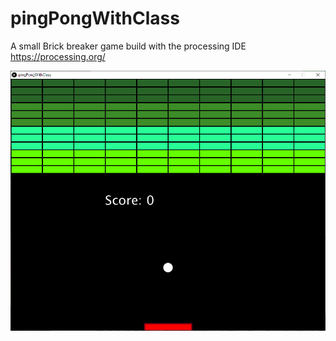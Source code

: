 # pingPongWithClass

A small Brick breaker game build with the processing IDE
https://processing.org/

<img src="Images/pingPongWithClass.png">
